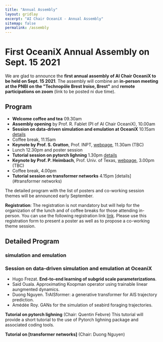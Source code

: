 ```yaml
---
title: "Annual Assembly"
layout: gridlay
excerpt: "AI Chair OceaniX - Annual Assembly"
sitemap: false
permalink: /assembly
---
```


# First OceaniX Annual Assembly on Sept. 15 2021

We are glad to announce the **first annual assembly of AI Chair OceaniX to be held on Sept. 15 2021**.
The assembly will combine an **in-person meeting at the PNBI on the "Technopôle Brest Iroise, Brest"** and **remote participations on zoom** (link to be posted ni due time).

## Program
- **Welcome coffee and tea** 09.30am
- **Assembly opening** by Prof. R. Fablet (PI of AI Chair OceaniX), 10.00am
- **Session on data-driven simulation and emulation at OceaniX** 10.15am [details](#simulation-and-emulation)
- Coffee break, 11.15am
- **Keynote by Prof. S. Gratton**, Prof. INPT, [webpage](http://gratton.perso.enseeiht.fr/), 11.30am (TBC)
- Lunch 12.30pm and poster session
- **Tutorial session on pytorch lighning** 1.30pm [details](#pytorch-lighning)
- **Keynote by Prof. P. Heimbach**, Prof. Univ. of Texas, [webpage](https://www.jsg.utexas.edu/researcher/patrick_heimbach/), 3.00pm (TBC)
- Coffee break, 4.00pm
- **Tutorial session on transformer networks** 4.15pm [details](#transformer networks)

The detailed program with the list of posters and co-working session themes will be announced early September.

**Registration**: The registration is not mandatory but will help for the organization of the lunch and of  coffee breaks for those attending in-person.
You can use the following registration link [link](https://forms.gle/FfoSbN4KAejGfVY66). 
Please use this registration form to present a poster as well as to propose a co-working theme session.


## Detailed Program
### simulation and emulation

### Session on data-driven simulation and emulation at OceaniX
- Hugo Frezat. **End-to-end learning of subgrid scale parameterizations**. 
- Said Ouala. Approximating Koopman operator using trainable linear aungmented dynamics.
- Duong Nguyen. TrAISformer: a generative transformer for AIS trajectory prediction.
- Amédée Roy. GANs for the simulation of seabird foraging trajectories.

**Tutorial on pytorch lighning** (Chair: Quentin Febvre)
This tutorial will provide a short tutorial to the use of Pytorch lighning package and associated coding tools. 

**Tutorial on [transformer networks]** (Chair: Duong Nguyen)

